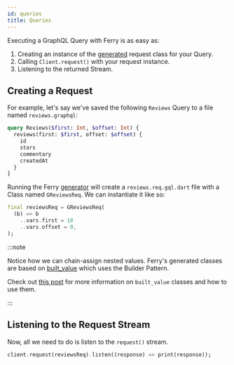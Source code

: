 ```yaml
---
id: queries
title: Queries
---
```


Executing a GraphQL Query with Ferry is as easy as:

1. Creating an instance of the [generated](codegen.md) request class for your Query.
2. Calling `Client.request()` with your request instance.
3. Listening to the returned Stream.

## Creating a Request

For example, let's say we've saved the following `Reviews` Query to a file named `reviews.graphql`:

```graphql
query Reviews($first: Int, $offset: Int) {
  reviews(first: $first, offset: $offset) {
    id
    stars
    commentary
    createdAt
  }
}
```

Running the Ferry [generator](codegen.md) will create a `reviews.req.gql.dart` file with a Class named `GReviewsReq`. We can instantiate it like so:

```dart
final reviewsReq = GReviewsReq(
  (b) => b
    ..vars.first = 10
    ..vars.offset = 0,
);
```

:::note

Notice how we can chain-assign nested values. Ferry's generated classes are based on [built_value](https://pub.dev/packages/built_value) which uses the Builder Pattern.

Check out [this post](https://medium.com/dartlang/darts-built-value-for-immutable-object-models-83e2497922d4) for more information on `built_value` classes and how to use them.

:::

## Listening to the Request Stream

Now, all we need to do is listen to the `request()` stream.

```dart
client.request(reviewsReq).listen((response) => print(response));
```
